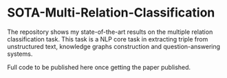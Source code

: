 # SOTA-Multi-Relation-Classification

The repository shows my state-of-the-art results on the multiple relation classification task. This task is a NLP core task in extracting triple from unstructured text, knowledge graphs construction and question-answering systems.

Full code to be published here once getting the paper published.
